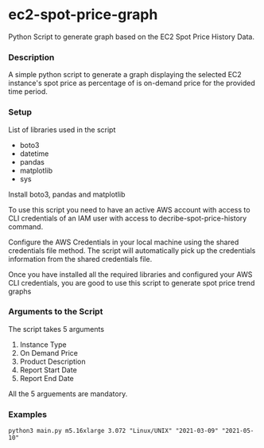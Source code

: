 # ec2-spot-price-graph
Python Script to generate graph based on the EC2 Spot Price History Data. 

### Description
A simple python script to generate a graph displaying the selected EC2 instance's spot price as percentage of is on-demand price for the provided time period.

### Setup
List of libraries used in the script
- boto3
- datetime
- pandas
- matplotlib
- sys

Install boto3, pandas and matplotlib

To use this script you need to have an active AWS account with access to CLI credentials of an IAM user with access to decribe-spot-price-history command.

Configure the AWS Credentials in your local machine using the shared credentials file method. The script will automatically pick up the credentials information from the shared credentials file.

Once you have installed all the required libraries and configured your AWS CLI credentials, you are good to use this script to generate spot price trend graphs

### Arguments to the Script
The script takes 5 arguments
1. Instance Type
2. On Demand Price
3. Product Description
4. Report Start Date
5. Report End Date

All the 5 arguements are mandatory.

### Examples
`python3 main.py m5.16xlarge 3.072 "Linux/UNIX" "2021-03-09" "2021-05-10"`
